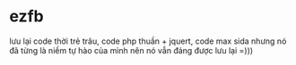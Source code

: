 # ezfb
lưu lại code thời trẻ trâu, code php thuần + jquert, code max sida nhưng nó đã từng là niềm tự hào của mình nên nó vẫn đáng được lưu lại =)))
